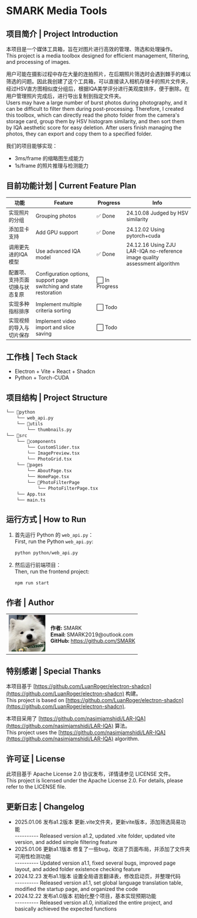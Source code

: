 # SMARK Media Tools

## 项目简介 | Project Introduction
本项目是一个媒体工具箱，旨在对图片进行高效的管理、筛选和处理操作。  
This project is a media toolbox designed for efficient management, filtering, and processing of images.

用户可能在摄影过程中存在大量的连拍照片，在后期照片筛选时会遇到棘手的难以筛选的问题。因此我创建了这个工具箱，可以直接读入相机存储卡的照片文件夹，经过HSV直方图相似度分组后，根据IQA美学评分进行美观度排序，便于删除。在用户管理照片完成后，进行导出复制到指定文件夹。  
Users may have a large number of burst photos during photography, and it can be difficult to filter them during post-processing. Therefore, I created this toolbox, which can directly read the photo folder from the camera's storage card, group them by HSV histogram similarity, and then sort them by IQA aesthetic score for easy deletion. After users finish managing the photos, they can export and copy them to a specified folder.

我们的项目能够实现：  
- 3ms/frame 的缩略图生成能力  
- 1s/frame 的照片推理与检测能力  

## 目前功能计划 | Current Feature Plan
| 功能 | Feature | Progress | Info |
| --- | --- | --- | --- |
| 实现照片的分组 | Grouping photos | ✅ Done | 24.10.08 Judged by HSV similarity |
| 添加显卡支持 | Add GPU support | ✅ Done | 24.12.02 Using pytorch+cuda |
| 调用更先进的IQA模型 | Use advanced IQA model | ✅ Done | 24.12.16 Using ZJU LAR-IQA no-reference image quality assessment algorithm |
| 配置项、支持页面切换与状态复原 | Configuration options, support page switching and state restoration | ⬜ In Progress | |
| 实现多种指标排序 | Implement multiple criteria sorting | ⬜ Todo | |
| 实现视频的导入与切片保存 | Implement video import and slice saving | ⬜ Todo | |

## 工作栈 | Tech Stack
- Electron + Vite + React + Shadcn
- Python + Torch-CUDA

## 项目结构 | Project Structure
```
└── 📁python
    └── web_api.py
    └── 📁utils
        └── thumbnails.py
└── 📁src
    └── 📁components
        └── CustomSlider.tsx
        └── ImagePreview.tsx
        └── PhotoGrid.tsx
    └── 📁pages
        └── AboutPage.tsx
        └── HomePage.tsx
        └── 📁PhotoFilterPage
            └── PhotoFilterPage.tsx
    └── App.tsx
    └── main.ts
```

## 运行方式 | How to Run
1. 首先运行 Python 的 `web_api.py`：  
   First, run the Python `web_api.py`:
    ```bash
    python python/web_api.py
    ```

2. 然后运行前端项目：  
   Then, run the frontend project:
    ```bash
    npm run start
    ```

## 作者 | Author
<table>
  <tr>
    <td><img src="src/assets/images/avatar.jpg" alt="SMARK's Avatar" width="100" height="100"></td>
    <td>
      <strong>作者:</strong> SMARK<br>
      <strong>Email:</strong> SMARK2019@outlook.com<br>
      <strong>GitHub:</strong> <a href="https://github.com/SMARK">https://github.com/SMARK</a>
    </td>
  </tr>
</table>

## 特别感谢 | Special Thanks
本项目基于 [https://github.com/LuanRoger/electron-shadcn](https://github.com/LuanRoger/electron-shadcn) 构建。  
This project is based on [https://github.com/LuanRoger/electron-shadcn](https://github.com/LuanRoger/electron-shadcn).

本项目采用了 [https://github.com/nasimjamshidi/LAR-IQA](https://github.com/nasimjamshidi/LAR-IQA) 算法。  
This project uses the [https://github.com/nasimjamshidi/LAR-IQA](https://github.com/nasimjamshidi/LAR-IQA) algorithm.


## 许可证 | License
此项目基于 Apache License 2.0 协议发布，详情请参见 LICENSE 文件。  
This project is licensed under the Apache License 2.0. For details, please refer to the LICENSE file.

## 更新日志 | Changelog
- 2025.01.06 发布a1.2版本 更新.vite文件夹，更新vite版本，添加筛选简易功能  
  ---------- Released version a1.2, updated .vite folder, updated vite version, and added simple filtering feature
- 2025.01.06 更新a1.1版本 修复了一些bug，改进了页面布局，并添加了文件夹可用性检测功能  
  ---------- Updated version a1.1, fixed several bugs, improved page layout, and added folder existence checking feature
- 2024.12.23 发布a1.1版本 设置全局语言翻译表，修改启动页，并整理代码  
  ---------- Released version a1.1, set global language translation table, modified the startup page, and organized the code
- 2024.12.22 发布a1.0版本 初始化整个项目，基本实现预期功能  
  ---------- Released version a1.0, initialized the entire project, and basically achieved the expected functions
